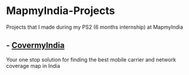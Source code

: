 # MapmyIndia-Projects
Projects that I made during my PS2 (6 months internship) at MapmyIndia

## - [CovermyIndia](https://github.com/iamishansharma/MapmyIndia-Projects/tree/master/CovermyIndia)
Your one stop solution for finding the best mobile carrier and network coverage map in India
